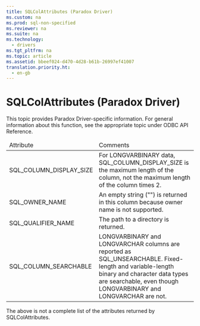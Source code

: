 ```yaml
---
title: SQLColAttributes (Paradox Driver)
ms.custom: na
ms.prod: sql-non-specified
ms.reviewer: na
ms.suite: na
ms.technology: 
  - drivers
ms.tgt_pltfrm: na
ms.topic: article
ms.assetid: bbeef024-d470-4d28-b61b-26997ef41007
translation.priority.ht: 
  - en-gb
---
```

# SQLColAttributes (Paradox Driver)
<?xml version="1.0" encoding="utf-8"?>
<developerConceptualDocument xmlns="http://ddue.schemas.microsoft.com/authoring/2003/5" xmlns:xlink="http://www.w3.org/1999/xlink" xmlns:xsi="http://www.w3.org/2001/XMLSchema-instance" xsi:schemaLocation="http://ddue.schemas.microsoft.com/authoring/2003/5 http://dduestorage.blob.core.windows.net/ddueschema/developer.xsd">
  <introduction>
    <alert class="note">
      <para>This topic provides Paradox Driver-specific information. For general information about this function, see the appropriate topic under <legacyLink xlink:href="b7a49774-f458-44ce-9a04-a0457501405b">ODBC API Reference</legacyLink>.</para>
    </alert>
    <table xmlns:caps="http://schemas.microsoft.com/build/caps/2013/11">
      <thead>
        <tr>
          <TD>
            <para>Attribute</para>
          </TD>
          <TD>
            <para>Comments</para>
          </TD>
        </tr>
      </thead>
      <tbody>
        <tr>
          <TD>
            <para>SQL_COLUMN_DISPLAY_SIZE</para>
          </TD>
          <TD>
            <para>For LONGVARBINARY data, SQL_COLUMN_DISPLAY_SIZE is the maximum length of the column, not the maximum length of the column times 2.</para>
          </TD>
        </tr>
        <tr>
          <TD>
            <para>SQL_OWNER_NAME</para>
          </TD>
          <TD>
            <para>An empty string ("") is returned in this column because owner name is not supported.</para>
          </TD>
        </tr>
        <tr>
          <TD>
            <para>SQL_QUALIFIER_NAME</para>
          </TD>
          <TD>
            <para>The path to a directory is returned.</para>
          </TD>
        </tr>
        <tr>
          <TD>
            <para>SQL_COLUMN_SEARCHABLE</para>
          </TD>
          <TD>
            <para>LONGVARBINARY and LONGVARCHAR columns are reported as SQL_UNSEARCHABLE.</para>
            <para>Fixed-length and variable-length binary and character data types are searchable, even though LONGVARBINARY and LONGVARCHAR are not.</para>
          </TD>
        </tr>
      </tbody>
    </table>
    <alert class="note">
      <para>The above is not a complete list of the attributes returned by <legacyBold>SQLColAttributes</legacyBold>.</para>
    </alert>
  </introduction>
  <relatedTopics />
</developerConceptualDocument>
